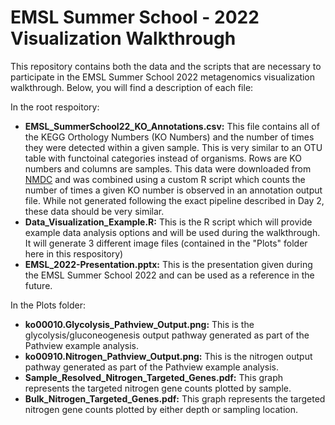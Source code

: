 # EMSL Summer School - 2022 Visualization Walkthrough
This repository contains both the data and the scripts that are necessary to participate in the EMSL Summer School 2022 metagenomics visualization walkthrough. Below, you will find a description of each file:

In the root respoitory:
- <b>EMSL_SummerSchool22_KO_Annotations.csv:</b> This file contains all of the KEGG Orthology Numbers (KO Numbers) and the number of times they were detected within a given sample. This is very similar to an OTU table with functoinal categories instead of organisms. Rows are KO numbers and columns are samples. This data were downloaded from [NMDC](https://data.microbiomedata.org/?q=ChgIABABGAMiECJnb2xkOkdzMDExMDEzOCIKFAgAEAIYAiIMIk1ldGFnZW5vbWUi) and was combined using a custom R script which counts the number of times a given KO number is observed in an annotation output file. While not generated following the exact pipeline described in Day 2, these data should be very similar.
- <b>Data_Visualization_Example.R:</b> This is the R script which will provide example data analysis options and will be used during the walkthrough. It will generate 3 different image files (contained in the "Plots" folder here in this respository)
- <b>EMSL_2022-Presentation.pptx:</b> This is the presentation given during the EMSL Summer School 2022 and can be used as a reference in the future.

In the Plots folder:
- <b>ko00010.Glycolysis_Pathview_Output.png:</b> This is the glycolysis/gluconeogenesis output pathway generated as part of the Pathview example analysis.
- <b>ko00910.Nitrogen_Pathview_Output.png:</b> This is the nitrogen output pathway generated as part of the Pathview example analysis.
- <b>Sample_Resolved_Nitrogen_Targeted_Genes.pdf:</b> This graph represents the targeted nitrogen gene counts plotted by sample.
- <b>Bulk_Nitrogen_Targeted_Genes.pdf:</b> This graph represents the targeted nitrogen gene counts plotted by either depth or sampling location.
